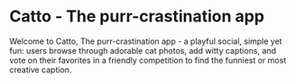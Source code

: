 # Catto - The purr-crastination app

Welcome to Catto, The purr-crastination app - a playful social, simple yet fun: users browse through adorable cat photos, add witty captions, and vote on their favorites in a friendly competition to find the funniest or most creative caption.
